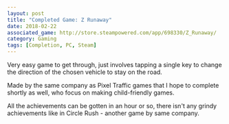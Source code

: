 ```yaml
---
layout: post
title: "Completed Game: Z Runaway"
date: 2018-02-22
associated_game: http://store.steampowered.com/app/698330/Z_Runaway/
category: Gaming
tags: [Completion, PC, Steam]
---
```


Very easy game to get through, just involves tapping a single key to change the direction of the chosen vehicle to stay on the road.

Made by the same company as Pixel Traffic games that I hope to complete shortly as well, who focus on making child-friendly games.

All the achievements can be gotten in an hour or so, there isn't any grindy achievements like in Circle Rush - another game by same company.